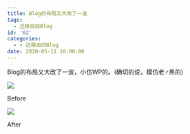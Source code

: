 ```yaml
---
title: Blog的布局又大改了一波
tags:
  - 迁移自旧Blog
id: '62'
categories:
  - - 迁移自旧Blog
date: 2020-05-11 10:00:00
---
```


Blog的布局又大改了一波，小仿WP的。(确切的说，模仿老♂黑的)

![](https://blog-old.yuameshi.top/passages/20200511/old.jpg)

Before

![](https://blog-old.yuameshi.top/passages/20200511/new.jpg)

After